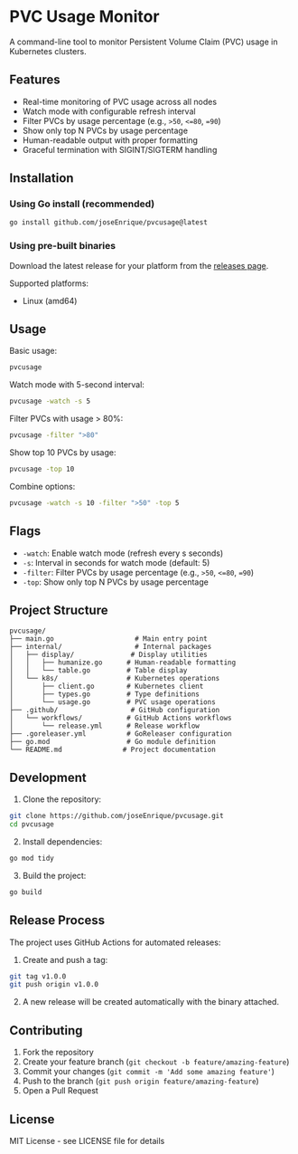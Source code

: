 # PVC Usage Monitor

A command-line tool to monitor Persistent Volume Claim (PVC) usage in Kubernetes clusters.

## Features

- Real-time monitoring of PVC usage across all nodes
- Watch mode with configurable refresh interval
- Filter PVCs by usage percentage (e.g., `>50`, `<=80`, `=90`)
- Show only top N PVCs by usage percentage
- Human-readable output with proper formatting
- Graceful termination with SIGINT/SIGTERM handling

## Installation

### Using Go install (recommended)
```bash
go install github.com/joseEnrique/pvcusage@latest
```

### Using pre-built binaries
Download the latest release for your platform from the [releases page](https://github.com/joseEnrique/pvcusage/releases).

Supported platforms:
- Linux (amd64)

## Usage

Basic usage:
```bash
pvcusage
```

Watch mode with 5-second interval:
```bash
pvcusage -watch -s 5
```

Filter PVCs with usage > 80%:
```bash
pvcusage -filter ">80"
```

Show top 10 PVCs by usage:
```bash
pvcusage -top 10
```

Combine options:
```bash
pvcusage -watch -s 10 -filter ">50" -top 5
```

## Flags

- `-watch`: Enable watch mode (refresh every s seconds)
- `-s`: Interval in seconds for watch mode (default: 5)
- `-filter`: Filter PVCs by usage percentage (e.g., `>50`, `<=80`, `=90`)
- `-top`: Show only top N PVCs by usage percentage

## Project Structure

```
pvcusage/
├── main.go                    # Main entry point
├── internal/                  # Internal packages
│   ├── display/              # Display utilities
│   │   ├── humanize.go      # Human-readable formatting
│   │   └── table.go         # Table display
│   └── k8s/                 # Kubernetes operations
│       ├── client.go        # Kubernetes client
│       ├── types.go         # Type definitions
│       └── usage.go         # PVC usage operations
├── .github/                  # GitHub configuration
│   └── workflows/           # GitHub Actions workflows
│       └── release.yml      # Release workflow
├── .goreleaser.yml          # GoReleaser configuration
├── go.mod                   # Go module definition
└── README.md               # Project documentation
```

## Development

1. Clone the repository:
```bash
git clone https://github.com/joseEnrique/pvcusage.git
cd pvcusage
```

2. Install dependencies:
```bash
go mod tidy
```

3. Build the project:
```bash
go build
```

## Release Process

The project uses GitHub Actions for automated releases:

1. Create and push a tag:
```bash
git tag v1.0.0
git push origin v1.0.0
```

2. A new release will be created automatically with the binary attached.

## Contributing

1. Fork the repository
2. Create your feature branch (`git checkout -b feature/amazing-feature`)
3. Commit your changes (`git commit -m 'Add some amazing feature'`)
4. Push to the branch (`git push origin feature/amazing-feature`)
5. Open a Pull Request

## License

MIT License - see LICENSE file for details 